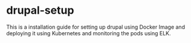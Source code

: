 # drupal-setup
This is a installation guide for setting up drupal using Docker Image and deploying it using Kubernetes and monitoring the pods using ELK.
